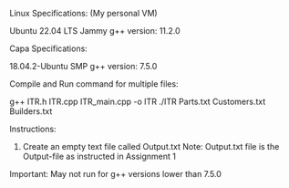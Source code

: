 Linux Specifications: (My personal VM)

Ubuntu 22.04 LTS Jammy
g++ version: 11.2.0

Capa Specifications:

18.04.2-Ubuntu SMP
g++ version: 7.5.0

Compile and Run command for multiple files:

g++ ITR.h ITR.cpp ITR_main.cpp -o ITR
./ITR Parts.txt Customers.txt Builders.txt

Instructions:

1. Create an empty text file called Output.txt 
Note: Output.txt file is the Output-file as instructed in Assignment 1

Important: May not run for g++ versions lower than 7.5.0
